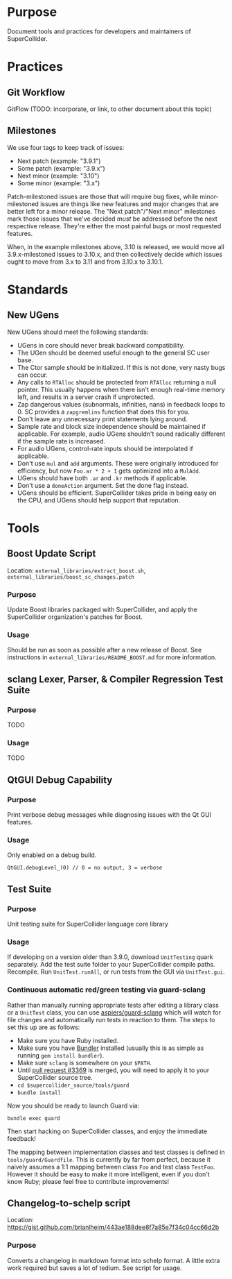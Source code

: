 Purpose
=======

Document tools and practices for developers and maintainers of SuperCollider.

Practices
=========

Git Workflow
------------

GitFlow (TODO: incorporate, or link, to other document about this topic)

Milestones
----------

We use four tags to keep track of issues:

- Next patch (example: "3.9.1")
- Some patch (example: "3.9.x")
- Next minor (example: "3.10")
- Some minor (example: "3.x")

Patch-milestoned issues are those that will require bug fixes, while minor-milestoned issues are things like
new features and major changes that are better left for a minor release. The "Next patch"/"Next minor"
milestones mark those issues that we've decided _must_ be addressed before the next respective release. They're
either the most painful bugs or most requested features.

When, in the example milestones above, 3.10 is released, we would move all 3.9.x-milestoned issues to 3.10.x,
and then collectively decide which issues ought to move from 3.x to 3.11 and from 3.10.x to 3.10.1.

Standards
=========

New UGens
---------

New UGens should meet the following standards:

- UGens in core should never break backward compatibility.
- The UGen should be deemed useful enough to the general SC user base.
- The Ctor sample should be initialized. If this is not done, very nasty bugs can occur.
- Any calls to `RTAlloc` should be protected from `RTAlloc` returning a null pointer. This usually happens when there isn't enough real-time memory left, and results in a server crash if unprotected.
- Zap dangerous values (subnormals, infinities, nans) in feedback loops to 0. SC provides a `zapgremlins` function that does this for you.
- Don't leave any unnecessary print statements lying around.
- Sample rate and block size independence should be maintained if applicable. For example, audio UGens shouldn't sound radically different if the sample rate is increased.
- For audio UGens, control-rate inputs should be interpolated if applicable.
- Don't use `mul` and `add` arguments. These were originally introduced for efficiency, but now `Foo.ar * 2 + 1` gets optimized into a `MulAdd`.
- UGens should have both `.ar` and `.kr` methods if applicable.
- Don't use a `doneAction` argument. Set the done flag instead.
- UGens should be efficient. SuperCollider takes pride in being easy on the CPU, and UGens should help support that reputation.

Tools
=====

Boost Update Script
-------------------

Location: `external_libraries/extract_boost.sh`, `external_libraries/boost_sc_changes.patch`

### Purpose

Update Boost libraries packaged with SuperCollider, and apply the SuperCollider organization's patches for Boost.

### Usage

Should be run as soon as possible after a new release of Boost. See instructions in `external_libraries/README_BOOST.md` for more information.

sclang Lexer, Parser, & Compiler Regression Test Suite
------------------------------------------------------

### Purpose

TODO

### Usage

TODO

QtGUI Debug Capability
----------------------

### Purpose

Print verbose debug messages while diagnosing issues with the Qt GUI features.

### Usage

Only enabled on a debug build.

```sclang
QtGUI.debugLevel_(0) // 0 = no output, 3 = verbose
```

Test Suite
----------

### Purpose

Unit testing suite for SuperCollider language core library

### Usage

If developing on a version older than 3.9.0, download `UnitTesting` quark separately. Add the test suite folder to your SuperCollider compile paths. Recompile. Run `UnitTest.runAll`, or run tests from the GUI via `UnitTest.gui`.

### Continuous automatic red/green testing via guard-sclang

Rather than manually running appropriate tests after editing a library class or a `UnitTest` class, you can use [aspiers/guard-sclang](https://github.com/aspiers/guard-sclang) which will watch for file changes and automatically run tests in reaction to them.  The steps to set this up are as follows:

- Make sure you have Ruby installed.
- Make sure you have [Bundler](http://bundler.io/) installed (usually this is as simple as running `gem install bundler`).
- Make sure `sclang` is somewhere on your `$PATH`.
- Until [pull request #3369](https://github.com/supercollider/supercollider/pull/3369) is merged, you will need to apply it to your SuperCollider source tree.
- `cd $supercollider_source/tools/guard`
- `bundle install` 

Now you should be ready to launch Guard via:

    bundle exec guard

Then start hacking on SuperCollider classes, and enjoy the immediate feedback! 

The mapping between implementation classes and test classes is defined in `tools/guard/Guardfile`.  This is currently by far from perfect, because it naively assumes a 1:1 mapping between class `Foo` and test class `TestFoo`.  However it should be easy to make it more intelligent, even if you don't know Ruby; please feel free to contribute improvements!

Changelog-to-schelp script
--------------------------

Location: https://gist.github.com/brianlheim/443ae188dee8f7a85e7f34c04cc66d2b

### Purpose

Converts a changelog in markdown format into schelp format. A little extra work required but saves a lot of tedium. See script for usage.


